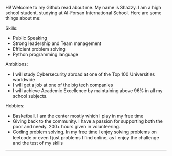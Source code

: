 Hi! Welcome to my Github read about me. My name is Shazzy. I am a high school student, studying at 
Al-Forsan International School. Here are some things about me:

Skills:
- Public Speaking
- Strong leadership and Team management 
- Efficient problem solving 
- Python programming language 

Ambitions:
- I will study Cybersecurity abroad at one of the Top 100 Universities worldwide 
- I will get a job at one of the big tech companies 
- I will achieve Academic Excellence by maintaining above 96% in all my school subjects.

Hobbies:
- Basketball. I am the center mostly which I play in my free time 
- Giving back to the community. I have a passion for supporting both the poor and needy. 200+ hours given in volunteering.
- Coding problem solving. In my free time I enjoy solving problems on leetcode or even I just problems I find online, as I enjoy the challenge and the test of my skills 
--------------------------------------------------
